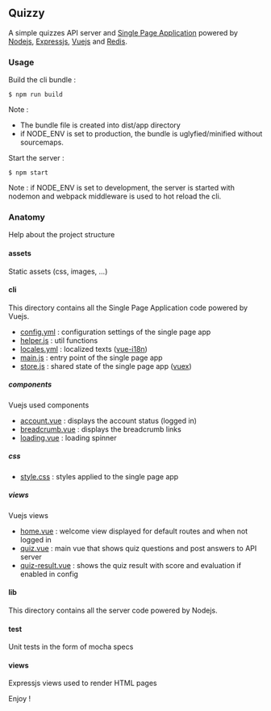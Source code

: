 ## Quizzy

A simple quizzes API server and [Single Page Application](https://en.wikipedia.org/wiki/Single-page_application) powered by [Nodejs](https://nodejs.org/en/), [Expressjs](http://expressjs.com/), [Vuejs](https://vuejs.org/) and [Redis](https://redis.io/).

### Usage

Build the cli bundle :

```
$ npm run build
```

Note :
- The bundle file is created into dist/app directory
- if NODE_ENV is set to production, the bundle is uglyfied/minified without sourcemaps.

Start the server :

```
$ npm start
```

Note : if NODE_ENV is set to development, the server is started with nodemon and webpack middleware is used to hot reload the cli.

### Anatomy

Help about the project structure
 
#### assets

Static assets (css, images, ...)

#### cli

This directory contains all the Single Page Application code powered by Vuejs.

- [config.yml](cli/config.yml) : configuration settings of the single page app
- [helper.js](cli/helper.js) : util functions
- [locales.yml](cli/locales.yml) : localized texts ([vue-i18n](https://www.npmjs.com/package/vue-i18n))
- [main.js](cli/main.js) : entry point of the single page app
- [store.js](cli/store.js) : shared state of the single page app ([vuex](https://www.npmjs.com/package/vuex))

##### components

Vuejs used components

- [account.vue](cli/components/account.vue) : displays the account status (logged in)
- [breadcrumb.vue](cli/components/breadcrumb.vue) : displays the breadcrumb links
- [loading.vue](cli/components/loading.vue) : loading spinner

##### css

- [style.css](cli/css/style.css) : styles applied to the single page app

##### views

Vuejs views

- [home.vue](cli/views/home.vue) : welcome view displayed for default routes and when not logged in
- [quiz.vue](cli/views/quiz.vue) : main vue that shows quiz questions and post answers to API server
- [quiz-result.vue](cli/views/quiz-result.vue) : shows the quiz result with score and evaluation if enabled in config 

#### lib

This directory contains all the server code powered by Nodejs.

#### test

Unit tests in the form of mocha specs

#### views

Expressjs views used to render HTML pages


Enjoy !
